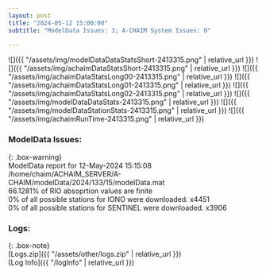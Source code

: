 ```yaml
---
layout: post
title: "2024-05-12 15:00:00"
subtitle: "ModelData Issues: 3; A-CHAIM System Issues: 0"

---
```


![]({{ "/assets/img/modelDataDataStatsShort-2413315.png" | relative_url }})
![]({{ "/assets/img/achaimDataStatsShort-2413315.png" | relative_url }})
![]({{ "/assets/img/achaimDataStatsLong00-2413315.png" | relative_url }})
![]({{ "/assets/img/achaimDataStatsLong01-2413315.png" | relative_url }})
![]({{ "/assets/img/achaimDataStatsLong02-2413315.png" | relative_url }})
![]({{ "/assets/img/modelDataDataStats-2413315.png" | relative_url }})
![]({{ "/assets/img/modelDataStationStats-2413315.png" | relative_url }})
![]({{ "/assets/img/achaimRunTime-2413315.png" | relative_url }})


### ModelData Issues:  
  
{: .box-warning}  
 ModelData report for 12-May-2024 15:15:08   
 /home/chaim/ACHAIM_SERVER/A-CHAIM/modelData/2024/133/15/modelData.mat   
 66.1281% of RIO absoprtion values are finite   
 0% of all possible stations for IONO were downloaded. x4451   
 0% of all possible stations for SENTINEL were downloaded. x3906   
  


### Logs:  
  
{: .box-note}  
[Logs.zip]({{ "/assets/other/logs.zip" | relative_url }})  
[Log Info]({{ "/logInfo" | relative_url }})  
